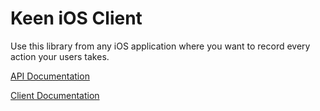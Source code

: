 Keen iOS Client
===============

Use this library from any iOS application where you want to record every action your users takes.

[API Documentation](http://keen.io/static/docs/iOS-client/index.html)

[Client Documentation](http://bit.ly/A4XPtr)